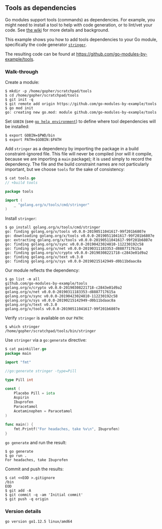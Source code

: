 <!-- __JSON: gobin -m -run myitcv.io/cmd/egrunner script.sh # LONG ONLINE

## Tools as dependencies

Go modules support tools (commands) as dependencies. For example, you might need to install a tool to help with code
generation, or to lint/vet your code. See [the
wiki](https://github.com/golang/go/wiki/Modules#how-can-i-track-tool-dependencies-for-a-module) for more details and
background.

This example shows you how to add tools dependencies to your Go module, specifically the code generator
[`stringer`](https://godoc.org/golang.org/x/tools/cmd/stringer).

The resulting code can be found at {{PrintOut "repo"}}.

### Walk-through

Create a module:

```
{{PrintBlock "setup" -}}
```

Set `GOBIN` (see [`go help environment`](https://golang.org/cmd/go/#hdr-Environment_variables)) to define where tool
dependencies will be installed:

```
{{PrintBlock "set bin target" -}}
```

Add `stringer` as a dependency by importing the package in a build constraint-ignored file. This file will never be
compiled (nor will it compile, because we are importing a `main` package); it is used simply to record the dependency.
The file and the build constraint names are not particularly important, but we choose `tools` for the sake of
consistency:


```go
{{PrintBlockOut "add tool dependency" -}}
```

Install `stringer`:

```
{{PrintBlock "install tool dependency" -}}
```

Our module reflects the dependency:

```
{{PrintBlock "module deps" -}}
```

Verify `stringer` is available on our `PATH`:

```
{{PrintBlock "tool on path" -}}
```

Use `stringer` via a `go:generate` directive:

```go
{{PrintBlockOut "painkiller.go" -}}
```

`go generate` and run the result:

```
{{PrintBlock "go generate and run" -}}
```

Commit and push the results:

```
{{PrintBlock "commit and push" -}}
```

### Version details

```
{{PrintBlockOut "version details" -}}
```

-->

## Tools as dependencies

Go modules support tools (commands) as dependencies. For example, you might need to install a tool to help with code
generation, or to lint/vet your code. See [the
wiki](https://github.com/golang/go/wiki/Modules#how-can-i-track-tool-dependencies-for-a-module) for more details and
background.

This example shows you how to add tools dependencies to your Go module, specifically the code generator
[`stringer`](https://godoc.org/golang.org/x/tools/cmd/stringer).

The resulting code can be found at https://github.com/go-modules-by-example/tools.

### Walk-through

Create a module:

```
$ mkdir -p /home/gopher/scratchpad/tools
$ cd /home/gopher/scratchpad/tools
$ git init -q
$ git remote add origin https://github.com/go-modules-by-example/tools
$ go mod init
go: creating new go.mod: module github.com/go-modules-by-example/tools
```

Set `GOBIN` (see [`go help environment`](https://golang.org/cmd/go/#hdr-Environment_variables)) to define where tool
dependencies will be installed:

```
$ export GOBIN=$PWD/bin
$ export PATH=$GOBIN:$PATH
```

Add `stringer` as a dependency by importing the package in a build constraint-ignored file. This file will never be
compiled (nor will it compile, because we are importing a `main` package); it is used simply to record the dependency.
The file and the build constraint names are not particularly important, but we choose `tools` for the sake of
consistency:


```go
$ cat tools.go
// +build tools

package tools

import (
	_ "golang.org/x/tools/cmd/stringer"
)
```

Install `stringer`:

```
$ go install golang.org/x/tools/cmd/stringer
go: finding golang.org/x/tools v0.0.0-20190511041617-99f201b6807e
go: downloading golang.org/x/tools v0.0.0-20190511041617-99f201b6807e
go: extracting golang.org/x/tools v0.0.0-20190511041617-99f201b6807e
go: finding golang.org/x/sync v0.0.0-20190423024810-112230192c58
go: finding golang.org/x/net v0.0.0-20190311183353-d8887717615a
go: finding golang.org/x/crypto v0.0.0-20190308221718-c2843e01d9a2
go: finding golang.org/x/text v0.3.0
go: finding golang.org/x/sys v0.0.0-20190215142949-d0b11bdaac8a
```

Our module reflects the dependency:

```
$ go list -m all
github.com/go-modules-by-example/tools
golang.org/x/crypto v0.0.0-20190308221718-c2843e01d9a2
golang.org/x/net v0.0.0-20190311183353-d8887717615a
golang.org/x/sync v0.0.0-20190423024810-112230192c58
golang.org/x/sys v0.0.0-20190215142949-d0b11bdaac8a
golang.org/x/text v0.3.0
golang.org/x/tools v0.0.0-20190511041617-99f201b6807e
```

Verify `stringer` is available on our `PATH`:

```
$ which stringer
/home/gopher/scratchpad/tools/bin/stringer
```

Use `stringer` via a `go:generate` directive:

```go
$ cat painkiller.go
package main

import "fmt"

//go:generate stringer -type=Pill

type Pill int

const (
	Placebo Pill = iota
	Aspirin
	Ibuprofen
	Paracetamol
	Acetaminophen = Paracetamol
)

func main() {
	fmt.Printf("For headaches, take %v\n", Ibuprofen)
}
```

`go generate` and run the result:

```
$ go generate
$ go run .
For headaches, take Ibuprofen
```

Commit and push the results:

```
$ cat <<EOD >.gitignore
/bin
EOD
$ git add -A
$ git commit -q -am 'Initial commit'
$ git push -q origin
```

### Version details

```
go version go1.12.5 linux/amd64
```

<!-- END -->
